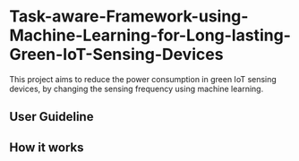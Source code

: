 # Task-aware-Framework-using-Machine-Learning-for-Long-lasting-Green-IoT-Sensing-Devices
This project aims to reduce the power consumption in green IoT sensing devices, by changing the sensing frequency using machine learning.

## User Guideline

## How it works
